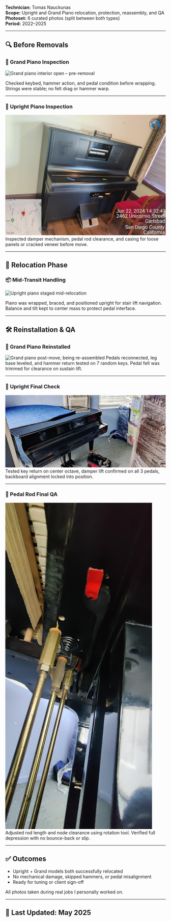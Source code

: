 **Technician:** Tomas Nauckunas  
**Scope:** Upright and Grand Piano relocation, protection, reassembly, and QA  
**Photoset:** 6 curated photos (split between both types)  
**Period:** 2022–2025

---

## 🔍 Before Removals

### 🎹 Grand Piano Inspection  
![Grand piano interior open – pre-removal](https://github.com/user-attachments/assets/9c8b90b1-6bb2-4e56-8724-cb49bd5efc30)

Checked keybed, hammer action, and pedal condition before wrapping. Strings were stable; no felt drag or hammer warp.

---

### 🎼 Upright Piano Inspection  
![Upright piano checked before transport](https://github.com/tnauckunas/field-system-reinstall-log/blob/main/assets/piano_installs/2.%20upright_ready_for_wrap.jpg?raw=true) 
Inspected damper mechanism, pedal rod clearance, and casing for loose panels or cracked veneer before move.

---

## 🚚 Relocation Phase

### 📦 Mid-Transit Handling  
![Upright piano staged mid-relocation](https://github.com/user-attachments/assets/8926d9c2-658b-43c8-a6ef-17d55dd1e976)

Piano was wrapped, braced, and positioned upright for stair lift navigation. Balance and tilt kept to center mass to protect pedal interface.

---

## 🛠 Reinstallation & QA

### 🔧 Grand Piano Reinstalled  
![Grand piano post-move, being re-assembled](https://github.com/tnauckunas/field-system-reinstall-log/blob/main/assets/piano_installs/4.%20grand_post_reinstal.jpg?raw=true)
Pedals reconnected, leg base leveled, and hammer return tested on 7 random keys. Pedal felt was trimmed for clearance on sustain lift.

---

### 🎯 Upright Final Check  
![Upright piano stabilized, pre-tuning](https://github.com/tnauckunas/field-system-reinstall-log/blob/main/assets/piano_installs/5.%20grand_pre_tuning.jpg?raw=true)
Tested key return on center octave, damper lift confirmed on all 3 pedals, backboard alignment locked into position.

---

### 🧰 Pedal Rod Final QA  
![Close-up of upright pedal rod fitment](https://github.com/tnauckunas/field-system-reinstall-log/blob/main/assets/piano_installs/6.%20Pedal_rod_clearanc.jpg?raw=true)
Adjusted rod length and node clearance using rotation tool. Verified full depression with no bounce-back or slip.

---

## ✅ Outcomes

- Upright + Grand models both successfully relocated  
- No mechanical damage, skipped hammers, or pedal misalignment  
- Ready for tuning or client sign-off

All photos taken during real jobs I personally worked on.

---

## 📅 Last Updated: May 2025
